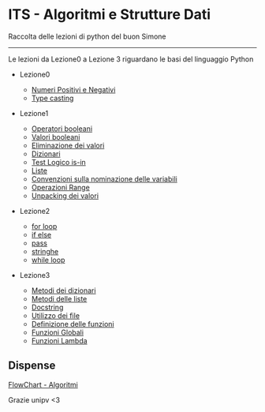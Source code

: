 # ITS - Algoritmi e Strutture Dati

Raccolta delle lezioni di python del buon Simone

---

Le lezioni da Lezione0 a Lezione 3 riguardano le basi del linguaggio Python

- Lezione0
  - [Numeri Positivi e Negativi](Lezione0/Modules/PositivoNegativo.py)
  - [Type casting](Lezione0/Modules/TypeCasting.py)

- Lezione1
  - [Operatori booleani](Lezione1/Modules/boolean_operators.py)
  - [Valori booleani](Lezione1/Modules/boolean_values.py)
  - [Eliminazione dei valori](Lezione1/Modules/delete_items.py)
  - [Dizionari](Lezione1/Modules/dizionari.py)
  - [Test Logico is-in](Lezione1/Modules/is_in.py)
  - [Liste](Lezione1/Modules/liste.py)
  - [Convenzioni sulla nominazione delle variabili](Lezione1/Modules/name_variable.py)
  - [Operazioni Range](Lezione1/Modules/range_operazioni.py)
  - [Unpacking dei valori](Lezione1/Modules/unpacking.py)

- Lezione2
  - [for loop](Lezione2/Modules/for_module.py)
  - [if else](Lezione2/Modules/ifelse.py)
  - [pass](Lezione2/Modules/pass_module.py)
  - [stringhe](Lezione2/Modules/stringhe.py)
  - [while loop](Lezione2/Modules/while_module.py)

- Lezione3
  - [Metodi dei dizionari](Lezione3/Modules/dict_method.py)
  - [Metodi delle liste](Lezione3/Modules/list_methods.py)
  - [Docstring](Lezione3/Modules/docs.py)
  - [Utilizzo dei file](Lezione3/Modules/file.py)
  - [Definizione delle funzioni](Lezione3/Modules/functions.py)
  - [Funzioni Globali](Lezione3/Modules/globals.py)
  - [Funzioni Lambda](Lezione3/Modules/lambdas.py)

## Dispense

[FlowChart - Algoritmi](https://robot.unipv.it/toolleeo/teaching/docs_fdi/fdi_flowchart.pdf)

Grazie unipv <3

